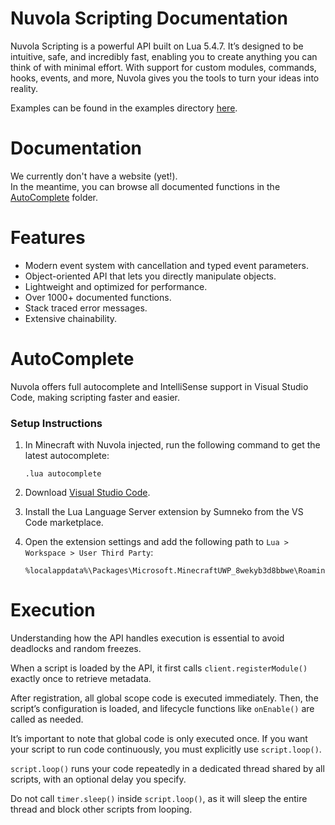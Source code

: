 # Nuvola Scripting Documentation

Nuvola Scripting is a powerful API built on Lua 5.4.7.
It’s designed to be intuitive, safe, and incredibly fast, enabling you to create anything you can think of with minimal effort.
With support for custom modules, commands, hooks, events, and more, Nuvola gives you the tools to turn your ideas into reality.

Examples can be found in the examples directory [here](Examples/Modules/).

# Documentation

We currently don't have a website (yet!).  
In the meantime, you can browse all documented functions in the [AutoComplete](AutoComplete/) folder.

# Features
- Modern event system with cancellation and typed event parameters.
- Object-oriented API that lets you directly manipulate objects.
- Lightweight and optimized for performance.
- Over 1000+ documented functions.
- Stack traced error messages.
- Extensive chainability.

# AutoComplete

Nuvola offers full autocomplete and IntelliSense support in Visual Studio Code, making scripting faster and easier.

### Setup Instructions

1. In Minecraft with Nuvola injected, run the following command to get the latest autocomplete:  
   ```
   .lua autocomplete
   ```

2. Download [Visual Studio Code](https://code.visualstudio.com/).

3. Install the Lua Language Server extension by Sumneko from the VS Code marketplace.

4. Open the extension settings and add the following path to `Lua > Workspace > User Third Party`:
   ```
   %localappdata%\Packages\Microsoft.MinecraftUWP_8wekyb3d8bbwe\RoamingState\Nuvola\Scripts\AutoComplete
   ```

# Execution

Understanding how the API handles execution is essential to avoid deadlocks and random freezes.

When a script is loaded by the API, it first calls `client.registerModule()` exactly once to retrieve metadata.

After registration, all global scope code is executed immediately. Then, the script’s configuration is loaded, and lifecycle functions like `onEnable()` are called as needed.

It’s important to note that global code is only executed once. If you want your script to run code continuously, you must explicitly use `script.loop()`.

`script.loop()` runs your code repeatedly in a dedicated thread shared by all scripts, with an optional delay you specify.

Do not call `timer.sleep()` inside `script.loop()`, as it will sleep the entire thread and block other scripts from looping.